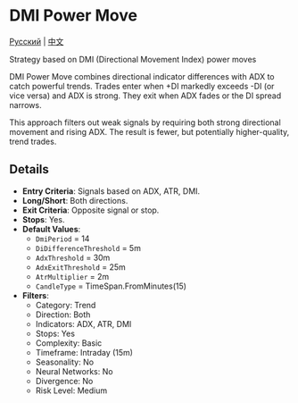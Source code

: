 # DMI Power Move
[Русский](README_ru.md) | [中文](README_cn.md)
 
Strategy based on DMI (Directional Movement Index) power moves

DMI Power Move combines directional indicator differences with ADX to catch powerful trends. Trades enter when +DI markedly exceeds -DI (or vice versa) and ADX is strong. They exit when ADX fades or the DI spread narrows.

This approach filters out weak signals by requiring both strong directional movement and rising ADX. The result is fewer, but potentially higher-quality, trend trades.


## Details

- **Entry Criteria**: Signals based on ADX, ATR, DMI.
- **Long/Short**: Both directions.
- **Exit Criteria**: Opposite signal or stop.
- **Stops**: Yes.
- **Default Values**:
  - `DmiPeriod` = 14
  - `DiDifferenceThreshold` = 5m
  - `AdxThreshold` = 30m
  - `AdxExitThreshold` = 25m
  - `AtrMultiplier` = 2m
  - `CandleType` = TimeSpan.FromMinutes(15)
- **Filters**:
  - Category: Trend
  - Direction: Both
  - Indicators: ADX, ATR, DMI
  - Stops: Yes
  - Complexity: Basic
  - Timeframe: Intraday (15m)
  - Seasonality: No
  - Neural Networks: No
  - Divergence: No
  - Risk Level: Medium
